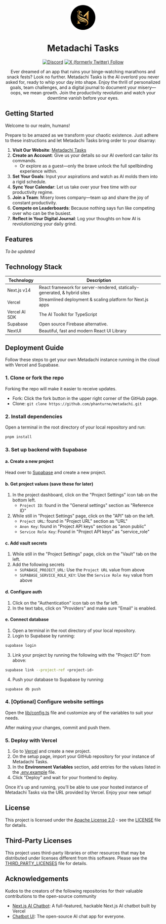 <div align="center">
<img src="public/metadachi-icon-circle.png" alt="Metadachi Icon" style="width: 80px; height: auto;" />
<h1>Metadachi Tasks</h1>

[![Discord](https://img.shields.io/discord/1142672787820007454?logo=discord&label=Discord)](https://t.co/Wwdk6CoGxq)
[![X (formerly Twitter) Follow](https://img.shields.io/twitter/follow/metadachi)](https://twitter.com/metadachi)


Ever dreamed of an app that ruins your binge-watching marathons and snack fests? Look no further. Metadachi Tasks is the AI overlord you never asked for, ready to whip your day into shape. Enjoy the thrill of personalized goals, team challenges, and a digital journal to document your misery—oops, we mean growth. Join the productivity revolution and watch your downtime vanish before your eyes.
</div>

## Getting Started
Welcome to our realm, humans!

Prepare to be amazed as we transform your chaotic existence. Just adhere to these instructions and let Metadachi Tasks bring order to your disarray:

1. **Visit Our Website**: [Metadachi Tasks](https://www.tasks.metadachi.com)
2. **Create an Account**: Give us your details so our AI overlord can tailor its commands.
   - Or explore as a guest—only the brave unlock the full spellbinding experience within.
3. **Set Your Goals**: Input your aspirations and watch as AI molds them into a rigid schedule.
4. **Sync Your Calendar**: Let us take over your free time with our productivity regime.
5. **Join a Team**: Misery loves company—team up and share the joy of constant productivity.
6. **Compete on Leaderboards**: Because nothing says fun like competing over who can be the busiest.
7. **Reflect in Your Digital Journal**: Log your thoughts on how AI is revolutionizing your daily grind.

## Features
*To be updated*

## Technology Stack
| Technology  | Description                                                                                                         |
|-------------|---------------------------------------------------------------------------------------------------------------------|
| Next.js v14 | React framework for server-rendered, statically-generated, & hybrid sites    |
| Vercel      | Streamlined deployment & scaling platform for Next.js apps    |
| Vercel AI SDK | The AI Toolkit for TypeScript           |
| Supabase    | Open source Firebase alternative.                                                                                   |
| NextUI      | Beautiful, fast and modern React UI Library                                                                         |

## Deployment Guide
Follow these steps to get your own Metadachi instance running in the cloud with Vercel and Supabase.

### 1. Clone or fork the repo
Forking the repo will make it easier to receive updates.
- Fork: Click the fork button in the upper right corner of the GitHub page.
- Clone: `git clone https://github.com/phanturne/metadachi.git`

### 2. Install dependencies
Open a terminal in the root directory of your local repository and run:
```sh
pnpm install
```

### 3. Set up backend with Supabase
#### a. Create a new project
Head over to [Supabase](https://supabase.com/) and create a new project.

#### b. Get project values (save these for later)
1. In the project dashboard, click on the "Project Settings" icon tab on the bottom left.
   - `Project ID`: found in the "General settings" section as "Reference ID"
2. While still in "Project Settings" page, click on the "API" tab on the left.
   - `Project URL`: found in "Project URL" section as "URL"
   - `Anon Key`: found in "Project API keys" section as "anon public"
   - `Service Role Key`: Found in "Project API keys" as "service_role"

#### c. Add vault secrets
1. While still in the "Project Settings" page, click on the "Vault" tab on the left.
2. Add the following secrets
   - `SUPABASE_PROJECT_URL`: Use the `Project URL` value from above
   - `SUPABASE_SERVICE_ROLE_KEY`: Use the `Service Role Key` value from above

#### d. Configure auth
1. Click on the "Authentication" icon tab on the far left.
2. In the text tabs, click on "Providers" and make sure "Email" is enabled.

#### e. Connect database
1. Open a terminal in the root directory of your local repository.
2. Login to Supabase by running: 
```sh 
supabase login
```

3. Link your project by running the following with the "Project ID" from above: 
```sh
supabase link --project-ref <project-id>
```

4. Push your database to Supabase by running:
```sh
supabase db push
```

### 4. [Optional] Configure website settings
Open the [lib/config.ts](lib/config.ts) file and customize any of the variables to suit your needs.

After making your changes, commit and push them.

### 5. Deploy with Vercel
1. Go to [Vercel](https://vercel.com/) and create a new project.
2. On the setup page, import your GitHub repository for your instance of Metadachi Tasks.
3. In the **Environment Variables** section, add entries for the values listed in the [.env.example](.env.example) file.
4. Click "Deploy" and wait for your frontend to deploy.

Once it's up and running, you’ll be able to use your hosted instance of Metadachi Tasks via the URL provided by Vercel. Enjoy your new setup!

## License
This project is licensed under the [Apache License 2.0](LICENSE) - see the [LICENSE](LICENSE) file for details.

## Third-Party Licenses
This project uses third-party libraries or other resources that may be
distributed under licenses different from this software. Please see the
[THIRD_PARTY_LICENSES](THIRD_PARTY_LICENSES) file for details.

## Acknowledgements
Kudos to the creators of the following repositories for their valuable contributions to the open-source community
- [Next.js AI Chatbot](https://github.com/vercel/ai-chatbot): A full-featured, hackable Next.js AI chatbot built by Vercel
- [Chatbot UI](https://github.com/mckaywrigley/chatbot-ui): The open-source AI chat app for everyone.